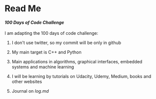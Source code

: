 # **Read Me**

#### *100 Days of Code Challenge*

I am adapting the 100 days of code challenge:

1. I don't use twitter, so my commit will be only in github

2. My main target is C++ and Python

3. Main applications in algorithms, graphical interfaces, embedded systems and machine learning

4. I will be learning by tutorials on Udacity, Udemy, Medium, books and other websites

5. Journal on *log.md*